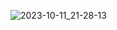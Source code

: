 ![2023-10-11_21-28-13](https://github.com/rlvictor/reporting/assets/80620786/8e630255-4511-49f9-922a-ded51f7b7187)
